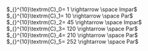 $_{}^{10}\textrm{C}_0= 1 \rightarrow \space Impar$\
$_{}^{10}\textrm{C}_1= 10 \rightarrow \space Par$\
$_{}^{10}\textrm{C}_2= 45 \rightarrow \space Impar$\
$_{}^{10}\textrm{C}_3= 120 \rightarrow \space Par$\
$_{}^{10}\textrm{C}_4= 210 \rightarrow \space Par$\
$_{}^{10}\textrm{C}_5= 252 \rightarrow \space Par$